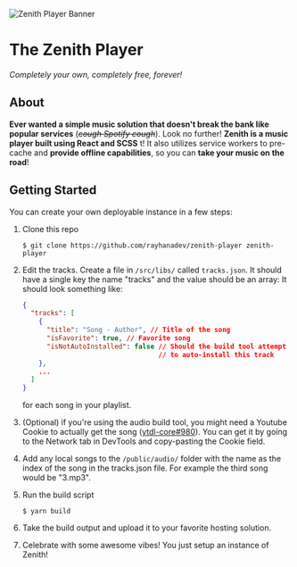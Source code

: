 ![Zenith Player Banner](https://zenith-player.vercel.app/zenith-player-ogimage.png)

# The Zenith Player

_Completely your own, completely free, forever!_

## About

**Ever wanted a simple music solution that doesn't break the bank like popular services**
(~~_cough Spotify cough_~~). Look no further! **Zenith is a music player built using React
and SCSS** t! It also utilizes service workers to pre-cache and **provide offline capabilities**,
so you can **take your music on the road**!

## Getting Started

You can create your own deployable instance in a few steps:

1. Clone this repo

   ```
   $ git clone https://github.com/rayhanadev/zenith-player zenith-player
   ```

2. Edit the tracks. Create a file in `/src/libs/` called `tracks.json`. It should have a single
   key the name "tracks" and the value should be an array: It should look something like:

   ```json
   {
     "tracks": [
       {
         "title": "Song - Author", // Title of the song
         "isFavorite": true, // Favorite song
         "isNotAutoInstalled": false // Should the build tool attempt
                                     // to auto-install this track
       },
       ...
     ]
   }
   ```

   for each song in your playlist.

3. (Optional) if you're using the audio build tool, you might need a Youtube Cookie
   to actually get the song ([ytdl-core#980](https://github.com/fent/node-ytdl-core/issues/980#issuecomment-886211227)).
   You can get it by going to the Network tab in DevTools and copy-pasting the Cookie
   field.

4. Add any local songs to the `/public/audio/` folder with the name as the index of the song
   in the tracks.json file. For example the third song would be "3.mp3".

5. Run the build script

   ```
   $ yarn build
   ```

6. Take the build output and upload it to your favorite hosting solution.

7. Celebrate with some awesome vibes! You just setup an instance of Zenith!
